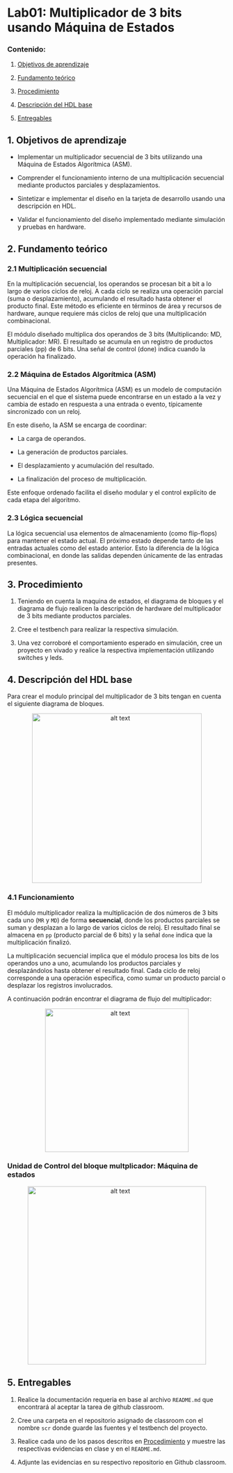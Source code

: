 # Lab01: Multiplicador de 3 bits usando Máquina de Estados

### Contenido:

1. [Objetivos de aprendizaje](#1-objetivos-de-aprendizaje)

2. [Fundamento teórico](#2-fundamento-teórico)

3. [Procedimiento](#3-procedimiento)

4. [Descripción del HDL base](#4-descripción-del-hdl-base-en-github-classroom)

5. [Entregables](#5-entregables)



## 1. Objetivos de aprendizaje

* Implementar un multiplicador secuencial de 3 bits utilizando una Máquina de Estados Algorítmica (ASM).

+ Comprender el funcionamiento interno de una multiplicación secuencial mediante productos parciales y desplazamientos.

* Sintetizar e implementar el diseño en la tarjeta de desarrollo usando una descripción en HDL.

* Validar el funcionamiento del diseño implementado mediante simulación y pruebas en hardware.

## 2. Fundamento teórico
### 2.1 Multiplicación secuencial

En la multiplicación secuencial, los operandos se procesan bit a bit a lo largo de varios ciclos de reloj. A cada ciclo se realiza una operación parcial (suma o desplazamiento), acumulando el resultado hasta obtener el producto final. Este método es eficiente en términos de área y recursos de hardware, aunque requiere más ciclos de reloj que una multiplicación combinacional.

El módulo diseñado multiplica dos operandos de 3 bits (Multiplicando: MD, Multiplicador: MR). El resultado se acumula en un registro de productos parciales (pp) de 6 bits. Una señal de control (done) indica cuando la operación ha finalizado.


### 2.2 Máquina de Estados Algorítmica (ASM)

Una Máquina de Estados Algorítmica (ASM) es un modelo de computación secuencial en el que el sistema puede encontrarse en un estado a la vez y cambia de estado en respuesta a una entrada o evento, típicamente sincronizado con un reloj.

En este diseño, la ASM se encarga de coordinar:

* La carga de operandos.

* La generación de productos parciales.

* El desplazamiento y acumulación del resultado.

* La finalización del proceso de multiplicación.

Este enfoque ordenado facilita el diseño modular y el control explícito de cada etapa del algoritmo.

### 2.3 Lógica secuencial

La lógica secuencial usa elementos de almacenamiento (como flip-flops) para mantener el estado actual. El próximo estado depende tanto de las entradas actuales como del estado anterior. Esto la diferencia de la lógica combinacional, en donde las salidas dependen únicamente de las entradas presentes.


## 3. Procedimiento

1. Teniendo en cuenta la maquina de estados, el diagrama de bloques y el diagrama de flujo realicen la descripción de hardware del multiplicador de 3 bits mediante productos parciales.

2. Cree el testbench para realizar la respectiva simulación.

3. Una vez corroboré el comportamiento esperado en simulación, cree un proyecto en vivado y realice la respectiva implementación utilizando switches y leds.


## 4. Descripción del HDL base

Para crear el modulo principal del multiplicador de 3 bits tengan en cuenta el siguiente diagrama de bloques.

 <p align="center">
 <img src="/labs/lab01/pics/bloques_mul.png" alt="alt text" width=390 >
</p>


### 4.1 Funcionamiento

El módulo multiplicador realiza la multiplicación de dos números de 3 bits cada uno (```MR``` y ```MD```) de forma **secuencial**, donde los productos parciales se suman y desplazan a lo largo de varios ciclos de reloj. El resultado final se almacena en ```pp``` (producto parcial de 6 bits) y la señal ```done``` indica que la multiplicación finalizó.

 La multiplicación secuencial implica que el módulo procesa los bits de los operandos uno a uno, acumulando los productos parciales y desplazándolos hasta obtener el resultado final. Cada ciclo de reloj corresponde a una operación específica, como sumar un producto parcial o desplazar los registros involucrados.

 A continuación podrán encontrar el diagrama de flujo del multiplicador:

 <p align="center">
 <img src="/labs/lab01/pics/flujo_mult.jpeg" alt="alt text" width=330 >
</p>

### Unidad de Control del bloque multplicador: Máquina de estados

 <p align="center">
 <img src="/labs/lab01/pics/FSM_mult.jpeg" alt="alt text" width=410 >
</p>


## 5. Entregables

1. Realice la documentación requeria en base al archivo ```README.md``` que encontrará al aceptar la tarea de github classroom.

2. Cree una carpeta en el repositorio asignado de classroom con el nombre ```scr``` donde guarde las fuentes y el testbench del proyecto.

3. Realice cada uno de los pasos descritos en [Procedimiento](#3-procedimiento) y muestre las respectivas evidencias en clase y en el ```README.md```.

4. Adjunte las evidencias en su respectivo repositorio en Github classroom.
